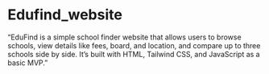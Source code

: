 # Edufind_website
“EduFind is a simple school finder website that allows users to browse schools, view details like fees, board, and location, and compare up to three schools side by side. It’s built with HTML, Tailwind CSS, and JavaScript as a basic MVP.”

